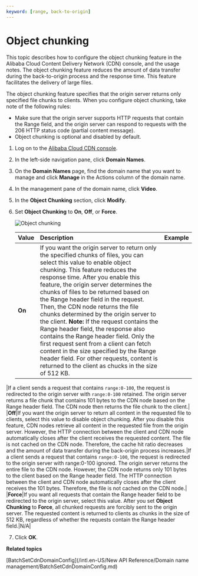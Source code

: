 ```yaml
---
keyword: [range, back-to-origin]
---
```


# Object chunking

This topic describes how to configure the object chunking feature in the Alibaba Cloud Content Delivery Network \(CDN\) console, and the usage notes. The object chunking feature reduces the amount of data transfer during the back-to-origin process and the response time. This feature facilitates the delivery of large files.

The object chunking feature specifies that the origin server returns only specified file chunks to clients. When you configure object chunking, take note of the following rules:

-   Make sure that the origin server supports HTTP requests that contain the Range field, and the origin server can respond to requests with the 206 HTTP status code \(partial content message\).
-   Object chunking is optional and disabled by default.

1.  Log on to the [Alibaba Cloud CDN console](https://cdn.console.aliyun.com).

2.  In the left-side navigation pane, click **Domain Names**.

3.  On the **Domain Names** page, find the domain name that you want to manage and click **Manage** in the Actions column of the domain name.

4.  In the management pane of the domain name, click **Video**.

5.  In the **Object Chunking** section, click **Modify**.

6.  Set **Object Chunking** to **On**, **Off**, or **Force**.

    ![Object chunking](https://static-aliyun-doc.oss-accelerate.aliyuncs.com/assets/img/en-US/7913772161/p64294.png)

    |Value|Description|Example|
    |:----|:----------|:------|
    |**On**|If you want the origin server to return only the specified chunks of files, you can select this value to enable object chunking. This feature reduces the response time. After you enable this feature, the origin server determines the chunks of files to be returned based on the Range header field in the request. Then, the CDN node returns the file chunks determined by the origin server to the client. **Note:** If the request contains the Range header field, the response also contains the Range header field. Only the first request sent from a client can fetch content in the size specified by the Range header field. For other requests, content is returned to the client as chucks in the size of 512 KB.

|If a client sends a request that contains `range:0-100`, the request is redirected to the origin server with `range:0-100` retained. The origin server returns a file chunk that contains 101 bytes to the CDN node based on the Range header field. The CDN node then returns the file chunk to the client.|
    |**Off**|If you want the origin server to return all content in the requested file to clients, select this value to disable object chunking. After you disable this feature, CDN nodes retrieve all content in the requested file from the origin server. However, the HTTP connection between the client and CDN node automatically closes after the client receives the requested content. The file is not cached on the CDN node. Therefore, the cache hit ratio decreases and the amount of data transfer during the back-origin process increases.|If a client sends a request that contains `range:0-100`, the request is redirected to the origin server with range:0-100 ignored. The origin server returns the entire file to the CDN node. However, the CDN node returns only 101 bytes to the client based on the Range header field. The HTTP connection between the client and CDN node automatically closes after the client receives the 101 bytes. Therefore, the file is not cached on the CDN node.|
    |**Force**|If you want all requests that contain the Range header field to be redirected to the origin server, select this value. After you set **Object Chunking** to **Force**, all chunked requests are forcibly sent to the origin server. The requested content is returned to clients as chunks in the size of 512 KB, regardless of whether the requests contain the Range header field.|N/A|

7.  Click **OK**.


**Related topics**  


[BatchSetCdnDomainConfig](/intl.en-US/New API Reference/Domain name management/BatchSetCdnDomainConfig.md)

